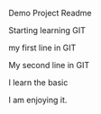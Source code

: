 Demo Project Readme

Starting learning GIT

my first line in GIT

My second line in GIT

I learn the basic

I am enjoying it.

